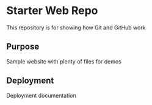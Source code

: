 # Starter Web Repo

This repository is for showing how Git and GitHub work

## Purpose

Sample website with plenty of files for demos

## Deployment

Deployment documentation